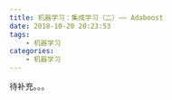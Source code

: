```yaml
---
title: 机器学习：集成学习（二）—— Adaboost
date: 2018-10-20 20:23:53
tags: 
    - 机器学习
categories:
    - 机器学习
---
```


待补充。。。